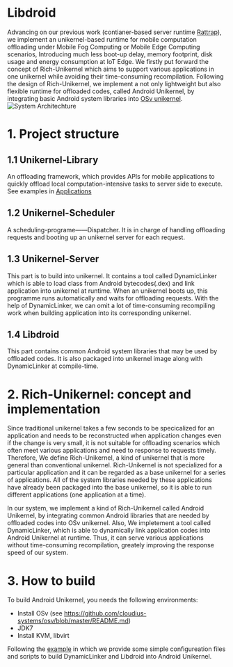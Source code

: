 # Libdroid
Advancing on our previous work (contianer-based server runtime [Rattrap](https://github.com/CGCL-codes/Rattrap)), we implement an unikernel-based runtime for mobile computation offloading under Mobile Fog Computing or Mobile Edge Computing scenarios, Introducing much less boot-up delay, memory footprint, disk usage and energy consumption at IoT Edge. We firstly put forward the concept of Rich-Unikernel which aims to support various applications in one unikernel while avoiding their time-consuming recompilation. Following the design of Rich-Unikernel, we implement a not only lightweight but also flexible runtime for offloaded codes, called Android Unikernel, by integrating basic Android system libraries into [OSv unikernel](http://osv.io/).
![System Architechture](https://github.com/CGCL-codes/Libdroid/blob/master/figures/arch.png)

# 1. Project structure

1.1 Unikernel-Library
-------
  An offloading framework, which provides APIs for mobile applications to quickly offload local computation-intensive tasks to server side to execute. See examples in [Applications](https://github.com/CGCL-codes/Libdroid/tree/master/Applications)
  
1.2 Unikernel-Scheduler
-------
  A scheduling-programe——Dispatcher. It is in charge of handling offloading requests and booting up an unikernel server for each request.
  
1.3 Unikernel-Server
-------
  This part is to build into unikernel. It contains a tool called DynamicLinker which is able to load class from Android bytecodes(.dex) and link application into unikernel at runtime. When an unikernel boots up, this programme runs automatically and waits for offloading requests. With the help of DynamicLinker, we can omit a lot of time-consuming recompiling work when building application into its corresponding unikernel.
  
1.4 Libdroid
-------
  This part contains common Android system libraries that may be used by offloaded codes. It is also packaged into unikernel image along with DynamicLinker at compile-time.

# 2. Rich-Unikernel: concept and implementation
  Since traditional unikernel takes a few seconds to be specicalized for an application and needs to be reconstructed when application changes even if the change is very small, it is not suitable for offloading scenarios which often meet various applications and need to response to requests timely. Therefore, We define Rich-Unikernel, a kind of unikernel that is more general than conventional unikernel. Rich-Unikernel is not specialized for a particular application and it can be regarded as a base unikernel for a series of applications. All of the system libraries needed by these applications have already been packaged into the base unikernel, so it is able to run different applications (one application at a time).
  
  In our system, we implement a kind of Rich-Unikernel called Android Unikernel, by integrating common Android libraries that are needed by offloaded codes into OSv unikernel. Also, We impletement a tool called DynamicLinker, which is able to dynamically link application codes into Android Unikernel at runtime. Thus, it can serve various applications without time-consuming recompilation, greately improving the response speed of our system.
  
# 3. How to build
  To build Android Unikernel, you needs the following environments:
  - Install OSv (see https://github.com/cloudius-systems/osv/blob/master/README.md)
  - JDK7
  - Install KVM, libvirt
  
  Following the [example](https://github.com/CGCL-codes/Libdroid/blob/master/example/) in which we provide some simple configureation files and scripts to build DynamicLinker and Libdroid into Android Unikernel. 

